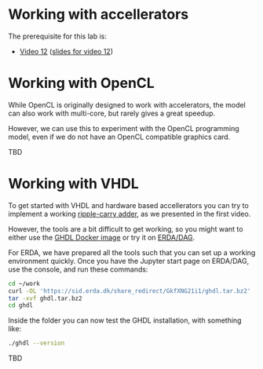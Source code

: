 # Working with accellerators

The prerequisite for this lab is:
  * [Video 12](https://sid.erda.dk/share_redirect/bGBNXHzM4g/12%20-%20Accelerators.mp4) ([slides for video 12](https://github.com/diku-dk/hpps-e2020-pub/raw/master/material/6-l-2/12%20-%20Accelerators.pdf))
  
# Working with OpenCL

While OpenCL is originally designed to work with accelerators, the model can also work with multi-core, but rarely gives a great speedup.

However, we can use this to experiment with the OpenCL programming model, even if we do not have an OpenCL compatible graphics card.

TBD

# Working with VHDL

To get started with VHDL and hardware based accellerators you can try to implement a working [ripple-carry adder](https://en.wikipedia.org/wiki/Adder_(electronics)#Ripple-carry_adder), as we presented in the first video.

However, the tools are a bit difficult to get working, so you might want to either use the [GHDL Docker image](https://hub.docker.com/r/ghdl/ghdl) or try it on [ERDA/DAG](https://github.com/diku-dk/hpps-e2020-pub/blob/master/ERDA.md#data-analysis-gateway-dag).

For ERDA, we have prepared all the tools such that you can set up a working environment quickly. Once you have the Jupyter start page on ERDA/DAG, use the console, and run these commands:

```bash
cd ~/work
curl -OL 'https://sid.erda.dk/share_redirect/GkfXNG21i1/ghdl.tar.bz2'
tar -xvf ghdl.tar.bz2
cd ghdl
```

Inside the folder you can now test the GHDL installation, with something like:
```bash
./ghdl --version
```

TBD
